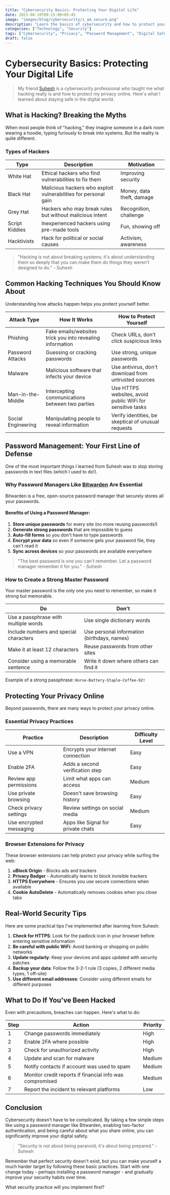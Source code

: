 ```yaml
---
title: "Cybersecurity Basics: Protecting Your Digital Life"
date: 2023-06-10T09:15:00+05:45
image: "images/blog/cybersecurity/i_am_secure.png"
description: "Learn the basics of cybersecurity and how to protect your privacy online"
categories: ["Technology", "Security"]
tags: ["Cybersecurity", "Privacy", "Password Management", "Digital Safety"]
draft: false
---
```


# Cybersecurity Basics: Protecting Your Digital Life

> My friend [Suhesh](https://suhesh.com.np/) is a cybersecurity professional who taught me what hacking really is and how to protect my privacy online. Here's what I learned about staying safe in the digital world.

## What is Hacking? Breaking the Myths

When most people think of "hacking," they imagine someone in a dark room wearing a hoodie, typing furiously to break into systems. But the reality is quite different.

### Types of Hackers

| Type | Description | Motivation |
|------|-------------|------------|
| White Hat | Ethical hackers who find vulnerabilities to fix them | Improving security |
| Black Hat | Malicious hackers who exploit vulnerabilities for personal gain | Money, data theft, damage |
| Grey Hat | Hackers who may break rules but without malicious intent | Recognition, challenge |
| Script Kiddies | Inexperienced hackers using pre-made tools | Fun, showing off |
| Hacktivists | Hack for political or social causes | Activism, awareness |

> "Hacking is not about breaking systems; it's about understanding them so deeply that you can make them do things they weren't designed to do." - Suhesh

## Common Hacking Techniques You Should Know About

Understanding how attacks happen helps you protect yourself better.

| Attack Type | How It Works | How to Protect Yourself |
|-------------|--------------|--------------------------|
| Phishing | Fake emails/websites trick you into revealing information | Check URLs, don't click suspicious links |
| Password Attacks | Guessing or cracking passwords | Use strong, unique passwords |
| Malware | Malicious software that infects your device | Use antivirus, don't download from untrusted sources |
| Man-in-the-Middle | Intercepting communications between two parties | Use HTTPS websites, avoid public WiFi for sensitive tasks |
| Social Engineering | Manipulating people to reveal information | Verify identities, be skeptical of unusual requests |

## Password Management: Your First Line of Defense

One of the most important things I learned from Suhesh was to stop storing passwords in text files (which I used to do!).

### Why Password Managers Like [Bitwarden](https://bitwarden.com/) Are Essential

Bitwarden is a free, open-source password manager that securely stores all your passwords.

#### Benefits of Using a Password Manager:

1. **Store unique passwords** for every site (no more reusing passwords!)
2. **Generate strong passwords** that are impossible to guess
3. **Auto-fill forms** so you don't have to type passwords
4. **Encrypt your data** so even if someone gets your password file, they can't read it
5. **Sync across devices** so your passwords are available everywhere

> "The best password is one you can't remember. Let a password manager remember it for you." - Suhesh

### How to Create a Strong Master Password

Your master password is the only one you need to remember, so make it strong but memorable.

| Do | Don't |
|----|-------|
| Use a passphrase with multiple words | Use single dictionary words |
| Include numbers and special characters | Use personal information (birthdays, names) |
| Make it at least 12 characters | Reuse passwords from other sites |
| Consider using a memorable sentence | Write it down where others can find it |

Example of a strong passphrase: `Horse-Battery-Staple-Coffee-92!`

## Protecting Your Privacy Online

Beyond passwords, there are many ways to protect your privacy online.

### Essential Privacy Practices

| Practice | Description | Difficulty Level |
|----------|-------------|------------------|
| Use a VPN | Encrypts your internet connection | Easy |
| Enable 2FA | Adds a second verification step | Easy |
| Review app permissions | Limit what apps can access | Medium |
| Use private browsing | Doesn't save browsing history | Easy |
| Check privacy settings | Review settings on social media | Medium |
| Use encrypted messaging | Apps like Signal for private chats | Easy |

### Browser Extensions for Privacy

These browser extensions can help protect your privacy while surfing the web:

1. **uBlock Origin** - Blocks ads and trackers
2. **Privacy Badger** - Automatically learns to block invisible trackers
3. **HTTPS Everywhere** - Ensures you use secure connections when available
4. **Cookie AutoDelete** - Automatically removes cookies when you close tabs

## Real-World Security Tips

Here are some practical tips I've implemented after learning from Suhesh:

1. **Check for HTTPS**: Look for the padlock icon in your browser before entering sensitive information
2. **Be careful with public WiFi**: Avoid banking or shopping on public networks
3. **Update regularly**: Keep your devices and apps updated with security patches
4. **Backup your data**: Follow the 3-2-1 rule (3 copies, 2 different media types, 1 off-site)
5. **Use different email addresses**: Consider using different emails for different purposes

## What to Do If You've Been Hacked

Even with precautions, breaches can happen. Here's what to do:

| Step | Action | Priority |
|------|--------|----------|
| 1 | Change passwords immediately | High |
| 2 | Enable 2FA where possible | High |
| 3 | Check for unauthorized activity | High |
| 4 | Update and scan for malware | Medium |
| 5 | Notify contacts if account was used to spam | Medium |
| 6 | Monitor credit reports if financial info was compromised | Medium |
| 7 | Report the incident to relevant platforms | Low |

## Conclusion

Cybersecurity doesn't have to be complicated. By taking a few simple steps like using a password manager like Bitwarden, enabling two-factor authentication, and being careful about what you share online, you can significantly improve your digital safety.

> "Security is not about being paranoid; it's about being prepared." - Suhesh

Remember that perfect security doesn't exist, but you can make yourself a much harder target by following these basic practices. Start with one change today - perhaps installing a password manager - and gradually improve your security habits over time.

What security practice will you implement first?
